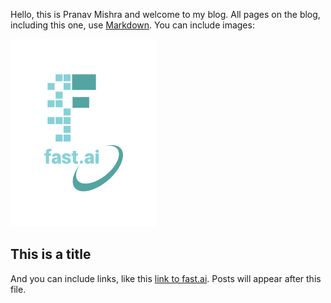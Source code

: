 Hello, this is Pranav Mishra and welcome to my blog. All pages on the blog, including this one, use [Markdown](https://guides.github.com/features/mastering-markdown/). You can include images:

![Image of fast.ai logo](images/logo.png)

## This is a title

And you can include links, like this [link to fast.ai](https://www.fast.ai). Posts will appear after this file. 
